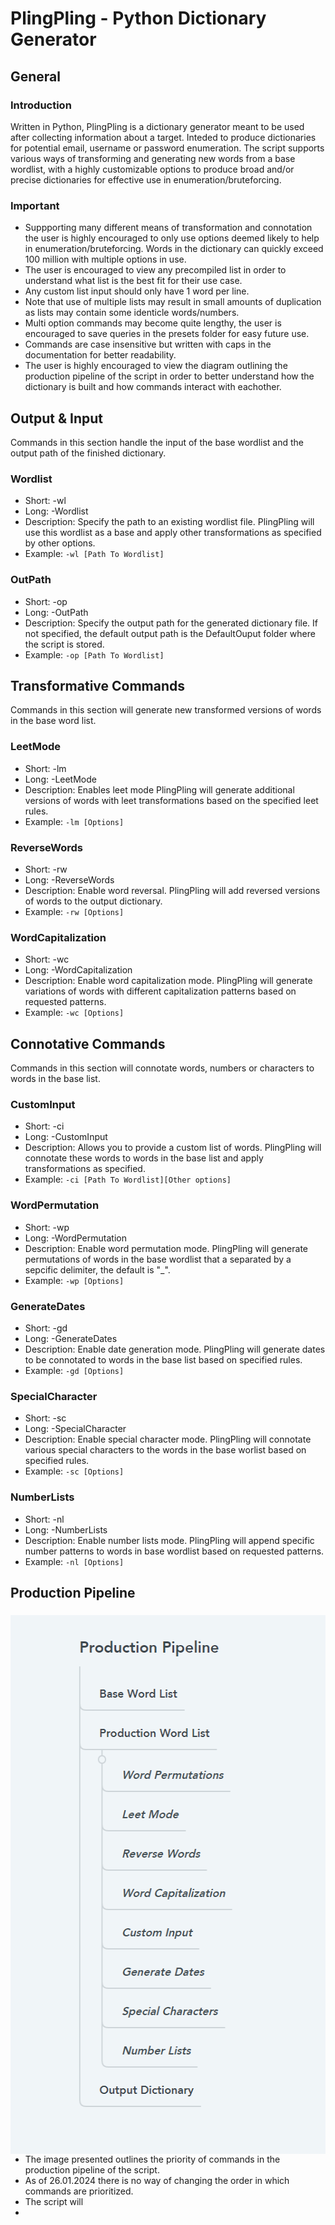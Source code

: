 # PlingPling - Python Dictionary Generator

## General

### Introduction
Written in Python, PlingPling is a dictionary generator meant to be used after collecting information about a target. Inteded to produce dictionaries for potential email, username or password enumeration. The script supports various ways of transforming and generating new words from a base wordlist, with a highly customizable options to produce broad and/or precise dictionaries for effective use in enumeration/bruteforcing.

### Important
- Suppporting many different means of transformation and connotation the user is highly encouraged to only use options deemed likely to help in enumeration/bruteforcing. Words in the dictionary can quickly exceed 100 million with multiple options in use. 
- The user is encouraged to view any precompiled list in order to understand what list is the best fit for their use case.
- Any custom list input should only have 1 word per line.
- Note that use of multiple lists may result in small amounts of duplication as lists may contain some identicle words/numbers.
- Multi option commands may become quite lengthy, the user is encouraged to save queries in the presets folder for easy future use.
- Commands are case insensitive but written with caps in the documentation for better readability.
- The user is highly encouraged to view the diagram outlining the production pipeline of the script in order to better understand how the dictionary is built and how commands interact with eachother. 

## Output & Input
Commands in this section handle the input of the base wordlist and the output path of the finished dictionary.

### Wordlist
- Short: -wl
- Long: -Wordlist
- Description: Specify the path to an existing wordlist file. PlingPling will use this wordlist as a base and apply other transformations as specified by other options.
- Example: `-wl [Path To Wordlist]`

### OutPath
- Short: -op
- Long: -OutPath
- Description: Specify the output path for the generated dictionary file. If not specified, the default output path is the DefaultOuput folder where the script is stored.
- Example: `-op [Path To Wordlist]`

## Transformative Commands
Commands in this section will generate new transformed versions of words in the base word list.

### LeetMode
- Short: -lm
- Long: -LeetMode
- Description: Enables leet mode PlingPling will generate additional versions of words with leet transformations based on the specified leet rules.
- Example: `-lm [Options]`

### ReverseWords
- Short: -rw
- Long: -ReverseWords
- Description: Enable word reversal. PlingPling will add reversed versions of words to the output dictionary.
- Example: `-rw [Options]`

### WordCapitalization
- Short: -wc
- Long: -WordCapitalization
- Description: Enable word capitalization mode. PlingPling will generate variations of words with different capitalization patterns based on requested patterns.
- Example: `-wc [Options]`

## Connotative Commands
Commands in this section will connotate words, numbers or characters to words in the base list.

### CustomInput
- Short: -ci
- Long: -CustomInput
- Description: Allows you to provide a custom list of words. PlingPling will connotate these words to words in the base list and apply transformations as specified.
- Example: `-ci [Path To Wordlist][Other options]`

### WordPermutation
- Short: -wp
- Long: -WordPermutation
- Description: Enable word permutation mode. PlingPling will generate permutations of words in the base wordlist that a separated by a sepcific delimiter, the default is "_".
- Example: `-wp [Options]`

### GenerateDates
- Short: -gd
- Long: -GenerateDates
- Description: Enable date generation mode. PlingPling will generate dates to be connotated to words in the base list based on specified rules.
- Example: `-gd [Options]`

### SpecialCharacter
- Short: -sc
- Long: -SpecialCharacter
- Description: Enable special character mode. PlingPling will connotate various special characters to the words in the base worlist based on specified rules.
- Example: `-sc [Options]`

### NumberLists
- Short: -nl
- Long: -NumberLists
- Description: Enable number lists mode. PlingPling will append specific number patterns to words in base wordlist based on requested patterns.
- Example: `-nl [Options]`

## Production Pipeline
### <img align="Right" width="540" height="862" src="Documentation/Diagram view of production pipeline.png">
- The image presented outlines the priority of commands in the production pipeline of the script.
- As of 26.01.2024 there is no way of changing the order in which commands are prioritized. 
- The script will 
- 

